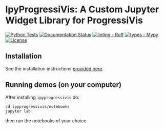 # IpyProgressiVis: A Custom Jupyter Widget Library for ProgressiVis

[![Python Tests](https://github.com/progressivis/ipyprogressivis/actions/workflows/ui.yml/badge.svg?branch=main&event=push)](https://github.com/progressivis/ipyprogressivis/actions/workflows/ui.yml)
[![Documentation Status](https://readthedocs.org/projects/progressivis/badge/?version=latest)](https://progressivis.readthedocs.io/en/latest/?badge=latest)
[![linting - Ruff](https://img.shields.io/endpoint?url=https://raw.githubusercontent.com/astral-sh/ruff/main/assets/badge/v2.json)](https://github.com/astral-sh/ruff)
[![types - Mypy](https://img.shields.io/badge/types-Mypy-blue.svg)](https://github.com/python/mypy)
[![License](https://img.shields.io/badge/License-BSD_2--Clause-orange.svg)](https://opensource.org/licenses/BSD-2-Clause)


## Installation

See the installation instructions [provided here](https://progressivis.readthedocs.io/en/latest/install.html).

## Running demos (on your computer)

After installing `ipyprogressivis` do:

```
cd ipyprogressivis/notebooks
jupyter lab
```
then run the notebooks of your choice

<!--
### Running under Voilà

Install voilà :

$ conda install -c conda-forge voila

#### As a standalone app :

voila --enable_nbextensions=True YourNotebook.ipynb

#### As a server extension to notebook or jupyter_server

First, you have to enable the extension:

$ jupyter serverextension enable voila --sys-prefix


Then run:

$jupyter lab --VoilaConfiguration.enable_nbextensions=True

or

$jupyter notebook --VoilaConfiguration.enable_nbextensions=True

When running the Jupyter server, the Voilà app is accessible from the base url suffixed with voila

#### Using a JupyterLab extension to render a notebook with voila

Install the extension :

jupyter labextension install @jupyter-voila/jupyterlab-preview

Display the notebook with Voilà like showed here: https://user-images.githubusercontent.com/591645/59288034-1f8d6a80-8c73-11e9-860f-c3449dd3dcb5.gif
-->